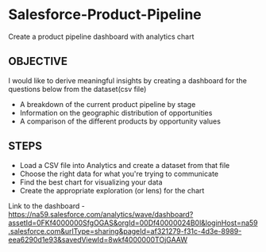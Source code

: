 # Salesforce-Product-Pipeline
Create a product pipeline dashboard with analytics chart
## OBJECTIVE
I would like to derive meaningful insights by creating a dashboard for the questions below from the dataset(csv file)
- A breakdown of the current product pipeline by stage
- Information on the geographic distribution of opportunities
- A comparison of the different products by opportunity values

## STEPS
- Load a CSV file into Analytics and create a dataset from that file
- Choose the right data for what you're trying to communicate
- Find the best chart for visualizing your data
- Create the appropriate exploration (or lens) for the chart

Link to the dashboard - https://na59.salesforce.com/analytics/wave/dashboard?assetId=0FKf4000000SfgOGAS&orgId=00Df40000024B0l&loginHost=na59.salesforce.com&urlType=sharing&pageId=af321279-f31c-4d3e-8989-eea6290d1e93&savedViewId=8wkf4000000TOjGAAW
